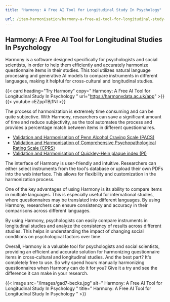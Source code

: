 ```yaml
---
title: "Harmony: A Free AI Tool for Longitudinal Study In Psychology"

url: /item-harmonisation/harmony-a-free-ai-tool-for-longitudinal-study-in-psychology
---
```


## Harmony: A Free AI Tool for Longitudinal Studies In Psychology

Harmony is a software designed specifically for psychologists and social scientists, in order to help them efficiently and accurately harmonize questionnaire items in their studies. This tool utilizes natural language processing and generative AI models to compare instruments in different languages, making it helpful for cross-cultural and longitudinal studies.

{{< card heading="Try Harmony" copy=" Harmony: A Free AI Tool for Longitudinal Study In Psychology " url="https://harmonydata.ac.uk/app" >}}
{{< youtube cEZppTBj1NI >}}

The process of harmonization is extremely time consuming and can be quite subjective. With Harmony, researchers can save a significant amount of time and reduce subjectivity, as the tool automates the process and provides a percentage match between items in different questionnaires.

* [Validation and Harmonisation of Penn Alcohol Craving Scale (PACS)](/harmonisation-validation/penn-alcohol-craving-scale-pacs)
* [Validation and Harmonisation of Comprehensive Psychopathological Rating Scale (CPRS)](/harmonisation-validation/comprehensive-psychopathological-rating-scale-cprs)
* [Validation and Harmonisation of Quickley-Hein plaque index (PI)](/harmonisation-validation/quickley-hein-plaque-index-pi)

The interface of Harmony is user-friendly and intuitive. Researchers can either select instruments from the tool's database or upload their own PDFs into the web interface. This allows for flexibility and customization in the harmonization process.

One of the key advantages of using Harmony is its ability to compare items in multiple languages. This is especially useful for international studies, where questionnaires may be translated into different languages. By using Harmony, researchers can ensure consistency and accuracy in their comparisons across different languages.

By using Harmony, psychologists can easily compare instruments in longitudinal studies and analyze the consistency of results across different studies. This helps in understanding the impact of changing social conditions on psychological factors over time.

Overall, Harmony is a valuable tool for psychologists and social scientists, providing an efficient and accurate solution for harmonizing questionnaire items in cross-cultural and longitudinal studies. And the best part? It's completely free to use. So why spend hours manually harmonizing questionnaires when Harmony can do it for you? Give it a try and see the difference it can make in your research.


{{< image src="/images/gad7-becks.jpg" alt=" Harmony: A Free AI Tool for Longitudinal Study In Psychology " title=" Harmony: A Free AI Tool for Longitudinal Study In Psychology " >}}








